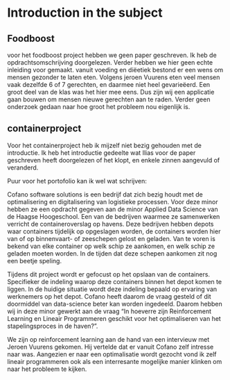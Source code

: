 # Introduction in the subject
## Foodboost

voor het foodboost project hebben we geen paper geschreven. Ik heb de opdrachtsomschrijving doorgelezen. Verder hebben we hier geen echte inleiding voor gemaakt. 
vanuit voeding en diëetiek bestond er een wens om mensen gezonder te laten eten. Volgens jeroen Vuurens eten veel mensen vaak dezelfde 6 of 7 gerechten, 
en daarmee niet heel gevarieëerd. Een groot deel van de klas was het hier mee eens. Dus zijn wij een applicatie gaan bouwen om mensen nieuwe gerechten aan te raden. 
Verder geen onderzoek gedaan naar hoe groot het probleem nou eigenlijk is.

## containerproject

Voor het containerproject heb ik mijzelf niet bezig gehouden met de introductie. 
Ik heb het introductie gedeelte wat Ilias voor de paper geschreven heeft doorgelezen of het klopt, en enkele zinnen aangevuld of veranderd.  

Puur voor het portofolio kan ik wel wat schrijven:

Cofano software solutions is een bedrijf dat zich bezig houdt met de optimalisering en digitalisering van logistieke processen. Voor deze minor hebben ze een opdracht gegeven aan de minor Applied Data Science van de Haagse Hoogeschool. Een van de bedrijven waarmee ze samenwerken verricht de containeroverslag op havens. Deze bedrijven hebben depots waar containers tijdelijk op opgeslagen worden, de containers worden hier van of op binnenvaart- of zeeschepen gelost en geladen. Van te voren is bekend van elke container op welk schip ze aankomen, en welk schip ze geladen moeten worden. In de tijden dat deze schepen aankomen zit nog een beetje speling. 

Tijdens dit project wordt er gefocust op het opslaan van de containers. Specifieker de indeling waarop deze containers binnen het depot komen te liggen. In de huidige situatie wordt deze indeling bepaald op ervaring van werknemers op het depot. Cofano heeft daarom de vraag gesteld of dit doormiddel van data-science beter kan worden ingedeeld. Daarom hebben wij in deze minor gewerkt aan de vraag “In hoeverre zijn Reinforcement Learning en Lineair Programmeren geschikt voor het optimaliseren van het stapelingsproces in de haven?”.   

We zijn op reinforcement learning aan de hand van een intervieuw met Jeroen Vuurens gekomen. Hij vertelde dat er vanuit Cofano zelf intresse naar was. Aangezien er naar een optimalisatie wordt gezocht vond ik zelf lineair programmeren ook als een interresante mogelijke manier klinken om naar het probleem te kijken.  
